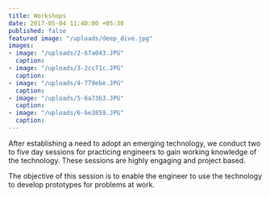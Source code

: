 ```yaml
---
title: Workshops
date: 2017-05-04 11:40:00 +05:30
published: false
featured image: "/uploads/deep_dive.jpg"
images:
- image: "/uploads/2-67a043.JPG"
  caption: 
- image: "/uploads/3-2cc71c.JPG"
  caption: 
- image: "/uploads/4-779ebe.JPG"
  caption: 
- image: "/uploads/5-6a73b3.JPG"
  caption: 
- image: "/uploads/6-6e3859.JPG"
  caption: 
---
```


After establishing a need to adopt an emerging technology, we conduct two to five day sessions for practicing engineers to gain working knowledge of the technology. These sessions are highly engaging and project based.

The objective of this session is to enable the engineer to use the technology to develop prototypes for problems at work.